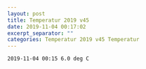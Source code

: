```yaml
---
layout: post
title: Temperatur 2019 v45
date: 2019-11-04 00:17:02
excerpt_separator: ""
categories: Temperatur 2019 v45 Temperatur
---
```

```
2019-11-04 00:15 6.0 deg C
```
